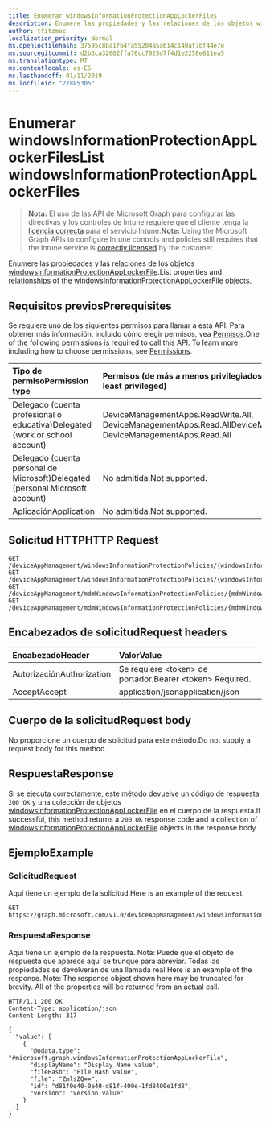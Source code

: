 ```yaml
---
title: Enumerar windowsInformationProtectionAppLockerFiles
description: Enumere las propiedades y las relaciones de los objetos windowsInformationProtectionAppLockerFile.
author: tfitzmac
localization_priority: Normal
ms.openlocfilehash: 37595c8ba1f64fa55204a5a614c140af7bf44e7e
ms.sourcegitcommit: d2b3ca32602ffa76cc7925d7f4d1e2258e611ea5
ms.translationtype: MT
ms.contentlocale: es-ES
ms.lasthandoff: 01/11/2019
ms.locfileid: "27885305"
---
```

# <a name="list-windowsinformationprotectionapplockerfiles"></a><span data-ttu-id="dc0ff-103">Enumerar windowsInformationProtectionAppLockerFiles</span><span class="sxs-lookup"><span data-stu-id="dc0ff-103">List windowsInformationProtectionAppLockerFiles</span></span>

> <span data-ttu-id="dc0ff-104">**Nota:** El uso de las API de Microsoft Graph para configurar las directivas y los controles de Intune requiere que el cliente tenga la [licencia correcta](https://go.microsoft.com/fwlink/?linkid=839381) para el servicio Intune.</span><span class="sxs-lookup"><span data-stu-id="dc0ff-104">**Note:** Using the Microsoft Graph APIs to configure Intune controls and policies still requires that the Intune service is [correctly licensed](https://go.microsoft.com/fwlink/?linkid=839381) by the customer.</span></span>

<span data-ttu-id="dc0ff-105">Enumere las propiedades y las relaciones de los objetos [windowsInformationProtectionAppLockerFile](../resources/intune-mam-windowsinformationprotectionapplockerfile.md).</span><span class="sxs-lookup"><span data-stu-id="dc0ff-105">List properties and relationships of the [windowsInformationProtectionAppLockerFile](../resources/intune-mam-windowsinformationprotectionapplockerfile.md) objects.</span></span>
## <a name="prerequisites"></a><span data-ttu-id="dc0ff-106">Requisitos previos</span><span class="sxs-lookup"><span data-stu-id="dc0ff-106">Prerequisites</span></span>
<span data-ttu-id="dc0ff-p101">Se requiere uno de los siguientes permisos para llamar a esta API. Para obtener más información, incluido cómo elegir permisos, vea [Permisos](/graph/permissions-reference).</span><span class="sxs-lookup"><span data-stu-id="dc0ff-p101">One of the following permissions is required to call this API. To learn more, including how to choose permissions, see [Permissions](/graph/permissions-reference).</span></span>

|<span data-ttu-id="dc0ff-109">Tipo de permiso</span><span class="sxs-lookup"><span data-stu-id="dc0ff-109">Permission type</span></span>|<span data-ttu-id="dc0ff-110">Permisos (de más a menos privilegiados)</span><span class="sxs-lookup"><span data-stu-id="dc0ff-110">Permissions (from most to least privileged)</span></span>|
|:---|:---|
|<span data-ttu-id="dc0ff-111">Delegado (cuenta profesional o educativa)</span><span class="sxs-lookup"><span data-stu-id="dc0ff-111">Delegated (work or school account)</span></span>|<span data-ttu-id="dc0ff-112">DeviceManagementApps.ReadWrite.All, DeviceManagementApps.Read.All</span><span class="sxs-lookup"><span data-stu-id="dc0ff-112">DeviceManagementApps.ReadWrite.All, DeviceManagementApps.Read.All</span></span>|
|<span data-ttu-id="dc0ff-113">Delegado (cuenta personal de Microsoft)</span><span class="sxs-lookup"><span data-stu-id="dc0ff-113">Delegated (personal Microsoft account)</span></span>|<span data-ttu-id="dc0ff-114">No admitida.</span><span class="sxs-lookup"><span data-stu-id="dc0ff-114">Not supported.</span></span>|
|<span data-ttu-id="dc0ff-115">Aplicación</span><span class="sxs-lookup"><span data-stu-id="dc0ff-115">Application</span></span>|<span data-ttu-id="dc0ff-116">No admitida.</span><span class="sxs-lookup"><span data-stu-id="dc0ff-116">Not supported.</span></span>|

## <a name="http-request"></a><span data-ttu-id="dc0ff-117">Solicitud HTTP</span><span class="sxs-lookup"><span data-stu-id="dc0ff-117">HTTP Request</span></span>
<!-- {
  "blockType": "ignored"
}
-->
``` http
GET /deviceAppManagement/windowsInformationProtectionPolicies/{windowsInformationProtectionPolicyId}/exemptAppLockerFiles
GET /deviceAppManagement/windowsInformationProtectionPolicies/{windowsInformationProtectionPolicyId}/protectedAppLockerFiles
GET /deviceAppManagement/mdmWindowsInformationProtectionPolicies/{mdmWindowsInformationProtectionPolicyId}/exemptAppLockerFiles
GET /deviceAppManagement/mdmWindowsInformationProtectionPolicies/{mdmWindowsInformationProtectionPolicyId}/protectedAppLockerFiles
```

## <a name="request-headers"></a><span data-ttu-id="dc0ff-118">Encabezados de solicitud</span><span class="sxs-lookup"><span data-stu-id="dc0ff-118">Request headers</span></span>
|<span data-ttu-id="dc0ff-119">Encabezado</span><span class="sxs-lookup"><span data-stu-id="dc0ff-119">Header</span></span>|<span data-ttu-id="dc0ff-120">Valor</span><span class="sxs-lookup"><span data-stu-id="dc0ff-120">Value</span></span>|
|:---|:---|
|<span data-ttu-id="dc0ff-121">Autorización</span><span class="sxs-lookup"><span data-stu-id="dc0ff-121">Authorization</span></span>|<span data-ttu-id="dc0ff-122">Se requiere &lt;token&gt; de portador.</span><span class="sxs-lookup"><span data-stu-id="dc0ff-122">Bearer &lt;token&gt; Required.</span></span>|
|<span data-ttu-id="dc0ff-123">Accept</span><span class="sxs-lookup"><span data-stu-id="dc0ff-123">Accept</span></span>|<span data-ttu-id="dc0ff-124">application/json</span><span class="sxs-lookup"><span data-stu-id="dc0ff-124">application/json</span></span>|

## <a name="request-body"></a><span data-ttu-id="dc0ff-125">Cuerpo de la solicitud</span><span class="sxs-lookup"><span data-stu-id="dc0ff-125">Request body</span></span>
<span data-ttu-id="dc0ff-126">No proporcione un cuerpo de solicitud para este método.</span><span class="sxs-lookup"><span data-stu-id="dc0ff-126">Do not supply a request body for this method.</span></span>

## <a name="response"></a><span data-ttu-id="dc0ff-127">Respuesta</span><span class="sxs-lookup"><span data-stu-id="dc0ff-127">Response</span></span>
<span data-ttu-id="dc0ff-128">Si se ejecuta correctamente, este método devuelve un código de respuesta `200 OK` y una colección de objetos [windowsInformationProtectionAppLockerFile](../resources/intune-mam-windowsinformationprotectionapplockerfile.md) en el cuerpo de la respuesta.</span><span class="sxs-lookup"><span data-stu-id="dc0ff-128">If successful, this method returns a `200 OK` response code and a collection of [windowsInformationProtectionAppLockerFile](../resources/intune-mam-windowsinformationprotectionapplockerfile.md) objects in the response body.</span></span>

## <a name="example"></a><span data-ttu-id="dc0ff-129">Ejemplo</span><span class="sxs-lookup"><span data-stu-id="dc0ff-129">Example</span></span>
### <a name="request"></a><span data-ttu-id="dc0ff-130">Solicitud</span><span class="sxs-lookup"><span data-stu-id="dc0ff-130">Request</span></span>
<span data-ttu-id="dc0ff-131">Aquí tiene un ejemplo de la solicitud.</span><span class="sxs-lookup"><span data-stu-id="dc0ff-131">Here is an example of the request.</span></span>
``` http
GET https://graph.microsoft.com/v1.0/deviceAppManagement/windowsInformationProtectionPolicies/{windowsInformationProtectionPolicyId}/exemptAppLockerFiles
```

### <a name="response"></a><span data-ttu-id="dc0ff-132">Respuesta</span><span class="sxs-lookup"><span data-stu-id="dc0ff-132">Response</span></span>
<span data-ttu-id="dc0ff-p102">Aquí tiene un ejemplo de la respuesta. Nota: Puede que el objeto de respuesta que aparece aquí se trunque para abreviar. Todas las propiedades se devolverán de una llamada real.</span><span class="sxs-lookup"><span data-stu-id="dc0ff-p102">Here is an example of the response. Note: The response object shown here may be truncated for brevity. All of the properties will be returned from an actual call.</span></span>
``` http
HTTP/1.1 200 OK
Content-Type: application/json
Content-Length: 317

{
  "value": [
    {
      "@odata.type": "#microsoft.graph.windowsInformationProtectionAppLockerFile",
      "displayName": "Display Name value",
      "fileHash": "File Hash value",
      "file": "ZmlsZQ==",
      "id": "d81f0e40-0e40-d81f-400e-1fd8400e1fd8",
      "version": "Version value"
    }
  ]
}
```



